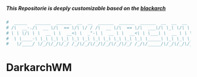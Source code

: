 ##### This Repositorie is deeply customizable based on the [blackarch](https://blackarch.org/)
``` bash
#  _____   ______  ______  __  __  ______  ______  ______  __  __  __     __  __    __    
# /\  __-./\  __ \/\  == \/\ \/ / /\  __ \/\  == \/\  ___\/\ \_\ \/\ \  _ \ \/\ "-./  \   
# \ \ \/\ \ \  __ \ \  __<\ \  _"-\ \  __ \ \  __<\ \ \___\ \  __ \ \ \/ ".\ \ \ \-./\ \  
#  \ \____-\ \_\ \_\ \_\ \_\ \_\ \_\ \_\ \_\ \_\ \_\ \_____\ \_\ \_\ \__/".~\_\ \_\ \ \_\ 
#   \/____/ \/_/\/_/\/_/ /_/\/_/\/_/\/_/\/_/\/_/ /_/\/_____/\/_/\/_/\/_/   \/_/\/_/  \/_/ 
```
# DarkarchWM
